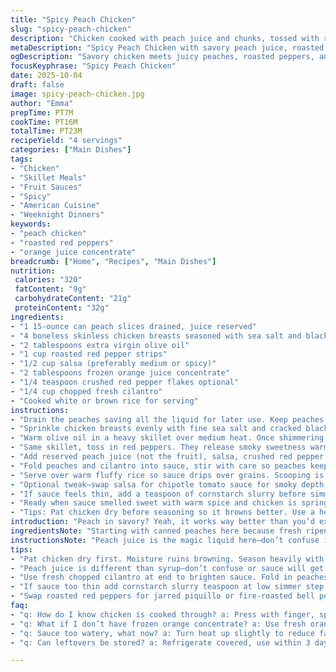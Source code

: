 ```yaml
---
title: "Spicy Peach Chicken"
slug: "spicy-peach-chicken"
description: "Chicken cooked with peach juice and chunks, tossed with roasted red peppers and spiced salsa for a sweet-heat combo. Citrus notes from frozen orange concentrate brighten the thickened sauce. Fresh cilantro adds herbal brightness. Served over rice for soaking every last bit of sauce. Subtle heat from crushed red pepper can be dialed up or skipped. Uses pantry basics plus canned fruit and salsa. Some salt, pepper seasoning on chicken upfront, olive oil for browning. Simple skillet method means fast midweek meal with fruit tang and a little kick. Adapt by swapping peaches for mango or pineapple. Frozen OJ concentrate works in place of fresh juice, no squeeze needed. No bells, no whistles, just savory, subtle sweetness with confident heat."
metaDescription: "Spicy Peach Chicken with savory peach juice, roasted red peppers, and zesty salsa simmered into a thick sauce, served over rice for subtle heat and bright citrus notes."
ogDescription: "Savory chicken meets juicy peaches, roasted peppers, and spicy salsa simmered in a tangy sauce. Bright citrus and fresh cilantro finish this midweek skillet meal."
focusKeyphrase: "Spicy Peach Chicken"
date: 2025-10-04
draft: false
image: spicy-peach-chicken.jpg
author: "Emma"
prepTime: PT7M
cookTime: PT16M
totalTime: PT23M
recipeYield: "4 servings"
categories: ["Main Dishes"]
tags:
- "Chicken"
- "Skillet Meals"
- "Fruit Sauces"
- "Spicy"
- "American Cuisine"
- "Weeknight Dinners"
keywords:
- "peach chicken"
- "roasted red peppers"
- "orange juice concentrate"
breadcrumb: ["Home", "Recipes", "Main Dishes"]
nutrition: 
 calories: "320"
 fatContent: "9g"
 carbohydrateContent: "21g"
 proteinContent: "32g"
ingredients:
- "1 15-ounce can peach slices drained, juice reserved"
- "4 boneless skinless chicken breasts seasoned with sea salt and black pepper"
- "2 tablespoons extra virgin olive oil"
- "1 cup roasted red pepper strips"
- "1/2 cup salsa (preferably medium or spicy)"
- "2 tablespoons frozen orange juice concentrate"
- "1/4 teaspoon crushed red pepper flakes optional"
- "1/4 cup chopped fresh cilantro"
- "Cooked white or brown rice for serving"
instructions:
- "Drain the peaches saving all the liquid for later use. Keep peaches and liquid separate."
- "Sprinkle chicken breasts evenly with fine sea salt and cracked black pepper. Let rest 5 minutes to let salt start breaking down proteins for juicier meat."
- "Warm olive oil in a heavy skillet over medium heat. Once shimmering but not smoking sink chicken pieces in. You want them sizzling but not burning. Cook undisturbed until a light golden crust forms—roughly 6 to 8 minutes per side, depending on thickness. Flip carefully with tongs, check edges for even browning. Chicken firm to touch but with slight spring signals done through. Remove to paper towel lined plate to drain excess oil."
- "Same skillet, toss in red peppers. They release smoky sweetness warmed through in about 2 minutes. Listen for sizzling to soften and smell that roasted aroma filling the pan."
- "Add reserved peach juice (not the fruit), salsa, crushed red pepper if using, and frozen orange concentrate in chunks. It’ll fizz and bubble as it melts into sauce. Lower heat just below simmer. Stir gently, scrape brown bits from pan bottom—those bits pack flavor. Let reduce 3 to 4 minutes until sauce thickens slightly and coats back of spoon. Watch for sauce pulling away from sides indicating good texture."
- "Fold peaches and cilantro into sauce, stir with care so peaches keep shape and herbs stay bright. Return chicken to skillet, nestle in sauce. Give whole pan a gentle shake or toss with tongs to fully coat pieces. Let everything mingle another 2 minutes. Chicken absorbs some peach-salsa mix while peaches soak heat and soften less."
- "Serve over warm fluffy rice so sauce drips over grains. Scooping is half the fun here."
- "Optional tweak—swap salsa for chipotle tomato sauce for smoky depth, or swap peaches for pineapple if peach season’s out. Forget OJ concentrate? Squeeze real orange juice but cut slightly with water to mimic intensity."
- "If sauce feels thin, add a teaspoon of cornstarch slurry before simmering, but I prefer letting it reduce naturally to keep brightness. Overcooking chicken? Use thinnest parts or butterfly thicker breasts for even cooking. Don't crowd pan or chicken steams, loses crust."
- "Ready when sauce smelled sweet with warm spice and chicken is springy-firm but juicy inside. It should slide off the bone easily if using bone-in, though this is boneless."
- "Tips: Pat chicken dry before seasoning so it browns better. Use a heavy-bottomed skillet to help reduce sauce. Leftovers reheat well, sauce thickens but fresh cilantro brightens after reheating."
introduction: "Peach in savory? Yeah, it works way better than you’d expect. The first time I tried mixing peach juice with chicken, it was a eureka moment—those sugary notes offset the heat and salt in a way that just clicks. Balance is everything here. Too sweet kills it, too spicy burns out the peach. Frozen orange concentrate is a trick I picked up to inject bright acid without fresh fruit fuss. And no fresh squeezed orange? No problem. I’ve swapped peaches for pineapple when out of season—surprisingly good. Roasted red peppers add smoky depth which contrasts with the juicy peaches perfectly. The key is in timing—letting the sauce simmer just long enough to thicken, not turn into syrup. Chicken browning is non-negotiable for flavor—skip it and sauce is flat. I toss cilantro in last because herby freshness cuts through the richness like a knife. Best served over rice to soak up every sticky sweet drop. Make it your own—spice it up, swap salsas, or even swap chicken thighs for breasts with confidence."
ingredientsNote: "Starting with canned peaches here because fresh ripeness varies a lot and canned juice gives reliable sweetness and liquid volume. Retain the juice—don’t toss or you lose the main flavor foundation. If cilantro isn’t your thing, try parsley or fresh basil for a different herbal note. Roasted red peppers can be swapped for jarred piquillo or fire-roasted bell peppers—fresh raw tastes bland here. Frozen orange concentrate is a pantry hero—adds citrus zip and mellows acidity unlike fresh juice which can be too bright or too tart depending on fruit quality. Salsa is the wild card; I use a thick chunky salsa for texture and a spicy punch but mild tomato sauce with chile flakes can work. Olive oil is best for its fruitiness and ability to brown chicken without smoking. Season chicken liberally—too little salt and the dish will fall flat. If low sodium, brown chicken first then add a splash of soy or tamari to boost umami without extra salt. Rice is the classic base here but soft mashed potatoes or polenta also absorb sauce like a champ."
instructionsNote: "Peach juice is the magic liquid here—don’t confuse it with peach syrup or heavy canned syrup which will make sauce overly sticky. The key technique: brown chicken well. Dry the meat before seasoning—moisture steams it instead of browning. Medium heat is critical: too high scorches outside, too low turns chicken pale and ends up chewy. Listen for a persistent sizzle but no smoke. When peaches go in, be gentle—overstirring breaks them into mush ruining texture contrast. The sauce simmers until you see edges thicken and color deepen—don’t rush this or it’ll stay watery. If you see sauce boiling rapidly it’s over—bring it down to a low simmer. Adding cilantro last preserves its bright, fresh flavor and prevents wilting and bitterness. Toss chicken carefully so the sauce clings without breaking fruit. If you can spare it, test one piece for doneness before removing from heat; look for juice running clear, firm but bouncy flesh. Skimp on seasoning? Splash a final drizzle of vinegar or lime juice if sauce tastes flat, acid brightens late-stage dishes beautifully. I always serve it kind of rustic, no fuss plating, letting sauce pool generously over rice. Cooking times vary depending on chicken thickness and pan heat—trust the cues not the clock."
tips:
- "Pat chicken dry first. Moisture ruins browning. Season heavily with salt and cracked pepper then rest 5 to 10 minutes. Salt starts breaking proteins, keeps meat juicy. Use medium heat, hear sizzle, no smoke. Flip carefully when crust forms. Chicken springy, firm but not hard means done. Paper towel drain excess oil to avoid greasy finish."
- "Peach juice is different than syrup—don’t confuse or sauce will get gluey. Add juice early with salsa and orange concentrate. Watch for bubbling fizz sound. Melt orange concentrate slowly, lower heat below simmer. Scrape brown bits from pan bottom often, these bits are flavor bombs. Sauce thickens in about 3 to 4 minutes, coats back of spoon, starts pulling away from sides."
- "Use fresh chopped cilantro at end to brighten sauce. Fold in peaches gently so they keep shape, no mush. Return chicken to pan nestling in sauce, shake or toss to coat evenly. Let mingle 2 min more so chicken soaks some sauce but fruit stays intact. Cilantro wilts fast if added too early, loses brightness, turns bitter. Timing matters here."
- "If sauce too thin add cornstarch slurry teaspoon at low simmer step. But better to reduce naturally to preserve fresh acidity. Frozen orange concentrate tricks make citrus bright without fresh juice fuss. If fresh unavailable, squeeze orange mixed with little water to mimic intensity, avoid overpowering acid."
- "Swap roasted red peppers for jarred piquillo or fire-roasted bell peppers. Fresh raw lacks smoky aroma needed here. Salsa can be thick chunky or mild tomato with chile flakes, adjust heat. Peaches swapped for pineapple or mango changes sweetness and acidity—adjust crushed red pepper accordingly. Don’t crowd pan or chicken won’t brown, steams instead leading to dull texture."
faq:
- "q: How do I know chicken is cooked through? a: Press with finger, springy firm. Juice runs clear if poked. Cut one piece if unsure. Avoid gray or raw pink color. Thickness varies cooking time. Flip when golden crust forms, no sticking. Paper towel drain helps finish crispiness."
- "q: What if I don’t have frozen orange concentrate? a: Use fresh orange juice mixed with some water to tone down brightness. Don’t add pure fresh juice, sauce gets too sharp. You can also try lime juice but flavor shifts. Keep citrus subtle to balance sweet and heat better."
- "q: Sauce too watery, what now? a: Turn heat up slightly to reduce faster but watch carefully—too hot burns. Add small corner teaspoon cornstarch slurry before simmering helps thicken. Stir constantly after adding slurry. If over-thickened, thin with reserved peach juice or water."
- "q: Can leftovers be stored? a: Refrigerate covered, use within 3 days. Sauce thickens more after chilling. Reheat gently to loosen sauce, add splash fresh water or broth. Fresh cilantro added after reheating brings some brightness back. Freezing not recommended—peach texture worsens after thaw."

---
```

